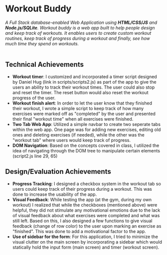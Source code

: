# Workout Buddy
*A Full Stack database-enabled Web Application using **HTML/CSS/JS** and **Node.js/SQLite**. Workout buddy is a web app built to help people design and keep track of workouts. It enables users to create custom workout routines, keep track of progress during a workout and finally, see how much time they spend on workouts.* <br><br>



## Technical Achievements
- **Workout timer**: I customized and incorporated a timer script designed by Daniel Hug (link in scripts/scripts2.js) as part of the app to give the users an ability to track their workout times. The user could also stop and reset the timer. The reset button would also reset the workout progress of the user. 
- **Workout finish alert**: In order to let the user know that they finished their workout, I wrote a simple script to keep track of how many exercises were marked off as "completed" by the user and presented their final "workout time" when all exercises were finished.
- **Two Tab Web App**: Utilized a simple navbar to create two seperate tabs within the web app. One page was for adding new exercises, editing old ones and deleting exercises (if needed), while the other was the "workout tab" where users would keep track of progress.
- **DOM Navigation**: Based on the concepts covered in class, I utilized the idea of navigating through the DOM tree to manipulate certain elements (script2.js line 29, 65)

## Design/Evaluation Achievements
- **Progress Tracking**: I designed a checkbox system in the workout tab so users could keep track of their progress during a workout. This was done to increase the usability of the app.
- **Visual Feedback**: While testing the app (at the gym, during my own workout) I realized that while the checkboxes (mentioned above) were helpful, they did not stimulate any motivational emotions due to the lack of visual feedback about what exercises were completed and what was still left. Based on this, I also designed a few functions to give visual feedback (change of row color) to the user upon marking an exercise as "finished". This was done to add a motivational factor to the app.
- **Use of sidebar for the form**: For this application, I tried to minimize the visual clutter on the main screen by incorporating a sidebar which would statically hold the input form (main screen) and timer (workout screen).
